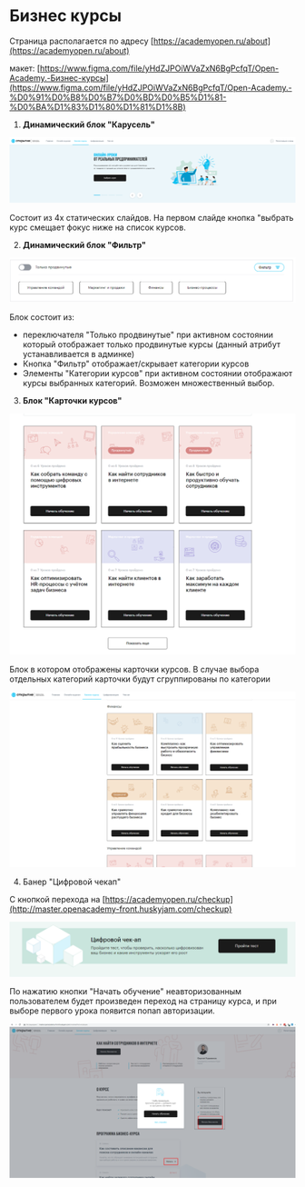 # Бизнес курсы

Страница располагается по адресу [https://academyopen.ru/about](https://academyopen.ru/about)

макет: [https://www.figma.com/file/yHdZJPOiWVaZxN6BgPcfqT/Open-Academy.-Бизнес-курсы](https://www.figma.com/file/yHdZJPOiWVaZxN6BgPcfqT/Open-Academy.-%D0%91%D0%B8%D0%B7%D0%BD%D0%B5%D1%81-%D0%BA%D1%83%D1%80%D1%81%D1%8B)

1. **Динамический блок "Карусель"**

![alt-text](./img/Business_courses.png)

Состоит из 4х статических слайдов. На первом слайде кнопка "выбрать курс смещает фокус ниже на список курсов.

2. **Динамический блок "Фильтр"**

![alt-text](./img/Business_courses_6.png)

Блок состоит из: 

- переключателя "Только продвинутые" при активном состоянии который отображает только продвинутые курсы (данный атрибут устанавливается в админке)
- Кнопка "Фильтр" отображает/скрывает категории курсов
- Элементы "Категории курсов" при активном состоянии отображают курсы выбранных категорий. Возможен множественный выбор.

3. **Блок "Карточки курсов"**

![alt-text](./img/Business_courses_2.png)

Блок в котором отображены карточки курсов. В случае выбора отдельных категорий карточки будут сгруппированы по категории

![alt-text](./img/Business_courses_3.png)

4. Банер "Цифровой чекап"

С кнопкой перехода на [https://academyopen.ru/checkup](http://master.openacademy-front.huskyjam.com/checkup)

![alt-text](./img/Business_courses_4.png)

По нажатию кнопки "Начать обучение" неавторизованным пользователем будет произведен переход на страницу курса, и при выборе первого урока появится попап авторизации.

![alt-text](./img/Business_courses_5.png)
